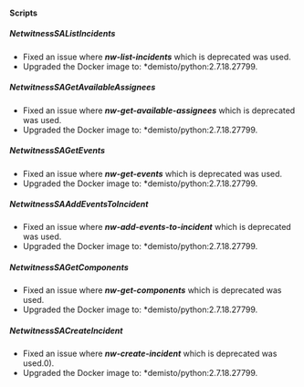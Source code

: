 
#### Scripts
##### NetwitnessSAListIncidents
- Fixed an issue where ***nw-list-incidents*** which is deprecated was used.
- Upgraded the Docker image to: *demisto/python:2.7.18.27799.
##### NetwitnessSAGetAvailableAssignees
- Fixed an issue where ***nw-get-available-assignees*** which is deprecated was used.
- Upgraded the Docker image to: *demisto/python:2.7.18.27799.
##### NetwitnessSAGetEvents
- Fixed an issue where ***nw-get-events*** which is deprecated was used.
- Upgraded the Docker image to: *demisto/python:2.7.18.27799.
##### NetwitnessSAAddEventsToIncident
- Fixed an issue where ***nw-add-events-to-incident*** which is deprecated was used.
- Upgraded the Docker image to: *demisto/python:2.7.18.27799.
##### NetwitnessSAGetComponents
- Fixed an issue where ***nw-get-components*** which is deprecated was used.
- Upgraded the Docker image to: *demisto/python:2.7.18.27799.
##### NetwitnessSACreateIncident
- Fixed an issue where ***nw-create-incident*** which is deprecated was used.0).
- Upgraded the Docker image to: *demisto/python:2.7.18.27799.
